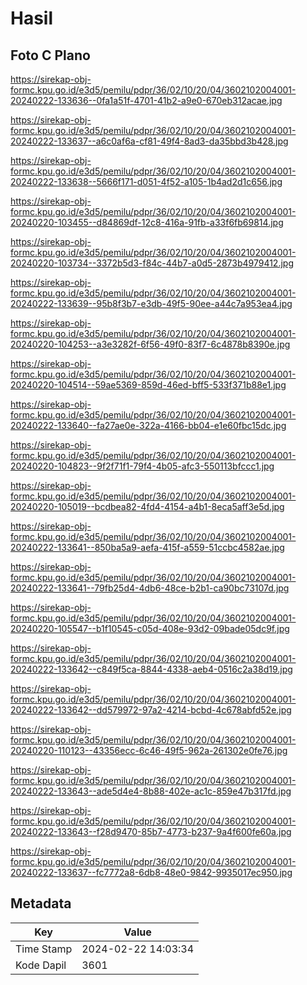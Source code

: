 # Hasil

## Foto C Plano

https://sirekap-obj-formc.kpu.go.id/e3d5/pemilu/pdpr/36/02/10/20/04/3602102004001-20240222-133636--0fa1a51f-4701-41b2-a9e0-670eb312acae.jpg

https://sirekap-obj-formc.kpu.go.id/e3d5/pemilu/pdpr/36/02/10/20/04/3602102004001-20240222-133637--a6c0af6a-cf81-49f4-8ad3-da35bbd3b428.jpg

https://sirekap-obj-formc.kpu.go.id/e3d5/pemilu/pdpr/36/02/10/20/04/3602102004001-20240222-133638--5666f171-d051-4f52-a105-1b4ad2d1c656.jpg

https://sirekap-obj-formc.kpu.go.id/e3d5/pemilu/pdpr/36/02/10/20/04/3602102004001-20240220-103455--d84869df-12c8-416a-91fb-a33f6fb69814.jpg

https://sirekap-obj-formc.kpu.go.id/e3d5/pemilu/pdpr/36/02/10/20/04/3602102004001-20240220-103734--3372b5d3-f84c-44b7-a0d5-2873b4979412.jpg

https://sirekap-obj-formc.kpu.go.id/e3d5/pemilu/pdpr/36/02/10/20/04/3602102004001-20240222-133639--95b8f3b7-e3db-49f5-90ee-a44c7a953ea4.jpg

https://sirekap-obj-formc.kpu.go.id/e3d5/pemilu/pdpr/36/02/10/20/04/3602102004001-20240220-104253--a3e3282f-6f56-49f0-83f7-6c4878b8390e.jpg

https://sirekap-obj-formc.kpu.go.id/e3d5/pemilu/pdpr/36/02/10/20/04/3602102004001-20240220-104514--59ae5369-859d-46ed-bff5-533f371b88e1.jpg

https://sirekap-obj-formc.kpu.go.id/e3d5/pemilu/pdpr/36/02/10/20/04/3602102004001-20240222-133640--fa27ae0e-322a-4166-bb04-e1e60fbc15dc.jpg

https://sirekap-obj-formc.kpu.go.id/e3d5/pemilu/pdpr/36/02/10/20/04/3602102004001-20240220-104823--9f2f71f1-79f4-4b05-afc3-550113bfccc1.jpg

https://sirekap-obj-formc.kpu.go.id/e3d5/pemilu/pdpr/36/02/10/20/04/3602102004001-20240220-105019--bcdbea82-4fd4-4154-a4b1-8eca5aff3e5d.jpg

https://sirekap-obj-formc.kpu.go.id/e3d5/pemilu/pdpr/36/02/10/20/04/3602102004001-20240222-133641--850ba5a9-aefa-415f-a559-51ccbc4582ae.jpg

https://sirekap-obj-formc.kpu.go.id/e3d5/pemilu/pdpr/36/02/10/20/04/3602102004001-20240222-133641--79fb25d4-4db6-48ce-b2b1-ca90bc73107d.jpg

https://sirekap-obj-formc.kpu.go.id/e3d5/pemilu/pdpr/36/02/10/20/04/3602102004001-20240220-105547--b1f10545-c05d-408e-93d2-09bade05dc9f.jpg

https://sirekap-obj-formc.kpu.go.id/e3d5/pemilu/pdpr/36/02/10/20/04/3602102004001-20240222-133642--c849f5ca-8844-4338-aeb4-0516c2a38d19.jpg

https://sirekap-obj-formc.kpu.go.id/e3d5/pemilu/pdpr/36/02/10/20/04/3602102004001-20240222-133642--dd579972-97a2-4214-bcbd-4c678abfd52e.jpg

https://sirekap-obj-formc.kpu.go.id/e3d5/pemilu/pdpr/36/02/10/20/04/3602102004001-20240220-110123--43356ecc-6c46-49f5-962a-261302e0fe76.jpg

https://sirekap-obj-formc.kpu.go.id/e3d5/pemilu/pdpr/36/02/10/20/04/3602102004001-20240222-133643--ade5d4e4-8b88-402e-ac1c-859e47b317fd.jpg

https://sirekap-obj-formc.kpu.go.id/e3d5/pemilu/pdpr/36/02/10/20/04/3602102004001-20240222-133643--f28d9470-85b7-4773-b237-9a4f600fe60a.jpg

https://sirekap-obj-formc.kpu.go.id/e3d5/pemilu/pdpr/36/02/10/20/04/3602102004001-20240222-133637--fc7772a8-6db8-48e0-9842-9935017ec950.jpg


## Metadata

| Key        | Value               |
| ---------- | ------------------- |
| Time Stamp | 2024-02-22 14:03:34 |
| Kode Dapil | 3601                |




